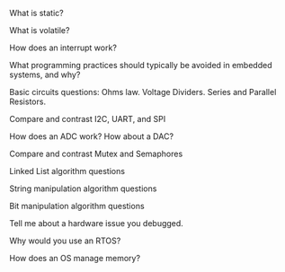 What is static?

What is volatile?

How does an interrupt work?

What programming practices should typically be avoided in embedded systems, and why?

Basic circuits questions: Ohms law. Voltage Dividers. Series and Parallel Resistors.

Compare and contrast I2C, UART, and SPI

How does an ADC work? How about a DAC?

Compare and contrast Mutex and Semaphores

Linked List algorithm questions

String manipulation algorithm questions

Bit manipulation algorithm questions

Tell me about a hardware issue you debugged.

Why would you use an RTOS?

How does an OS manage memory?
